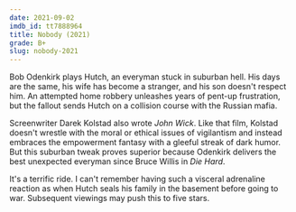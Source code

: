 ```yaml
---
date: 2021-09-02
imdb_id: tt7888964
title: Nobody (2021)
grade: B+
slug: nobody-2021
---
```


Bob Odenkirk plays Hutch, an everyman stuck in suburban hell. His days are the same, his wife has become a stranger, and his son doesn't respect him. An attempted home robbery unleashes years of pent-up frustration, but the fallout sends Hutch on a collision course with the Russian mafia.

<!-- end -->

Screenwriter Darek Kolstad also wrote <span data-imdb-id="tt2911666">_John Wick_</span>. Like that film, Kolstad doesn't wrestle with the moral or ethical issues of vigilantism and instead embraces the empowerment fantasy with a gleeful streak of dark humor. But this suburban tweak proves superior because Odenkirk delivers the best unexpected everyman since Bruce Willis in <span data-imdb-id="tt0095016">_Die Hard_</span>.

It's a terrific ride. I can't remember having such a visceral adrenaline reaction as when Hutch seals his family in the basement before going to war. Subsequent viewings may push this to five stars.